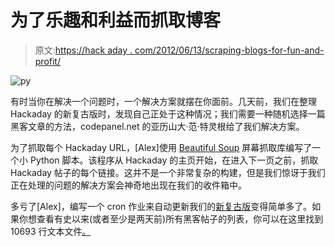 # 为了乐趣和利益而抓取博客

> 原文:[https://hack aday . com/2012/06/13/scraping-blogs-for-fun-and-profit/](https://hackaday.com/2012/06/13/scraping-blogs-for-fun-and-profit/)

![](../Images/242184118cc6f77d25a7a2635d439874.png "py")

有时当你在解决一个问题时，一个解决方案就摆在你面前。几天前，我们在整理 Hackaday 的新复古版时，发现自己正处于这种情况；我们需要一种随机选择一篇黑客文章的方法，codepanel.net 的亚历山大·范·特灵根给了我们解决方案。

为了抓取每个 Hackaday URL，[Alex]使用 [Beautiful Soup](http://www.crummy.com/software/BeautifulSoup/) 屏幕抓取库编写了一个小 Python 脚本。该程序从 Hackaday 的主页开始，在进入下一页之前，抓取 Hackaday 帖子的每个链接。这并不是一个非常复杂的构建，但是我们惊讶于我们正在处理的问题的解决方案会神奇地出现在我们的收件箱中。

多亏了[Alex]，编写一个 cron 作业来自动更新我们的[新复古版](http://retro.hackaday.com/)变得简单多了。如果你想查看有史以来(或者至少是两天前)所有黑客帖子的列表，你可以在这里找到 10693 行文本文件[。](http://retro.hackaday.com/assets/hackaday.com.txt)